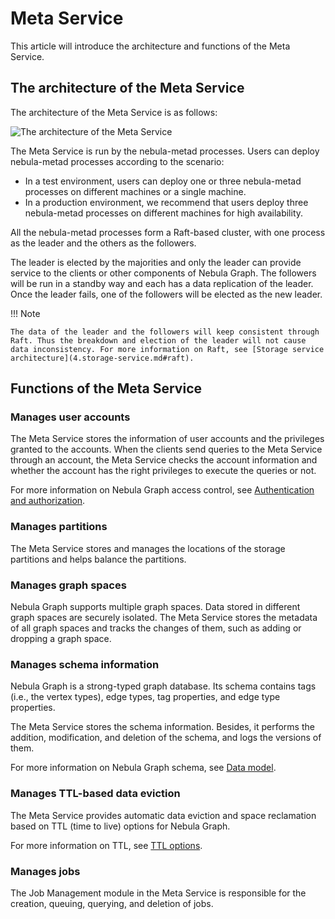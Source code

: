 # Meta Service

This article will introduce the architecture and functions of the Meta Service.

## The architecture of the Meta Service

The architecture of the Meta Service is as follows:

![The architecture of the Meta Service](https://docs-cdn.nebula-graph.com.cn/docs-2.0/1.introduction/2.nebula-graph-architecture/meta-architecture1.png)

The Meta Service is run by the nebula-metad processes. Users can deploy nebula-metad processes according to the scenario:

* In a test environment, users can deploy one or three nebula-metad processes on different machines or a single machine.
* In a production environment, we recommend that users deploy three nebula-metad processes on different machines for high availability.

All the nebula-metad processes form a Raft-based cluster, with one process as the leader and the others as the followers.

The leader is elected by the majorities and only the leader can provide service to the clients or other components of Nebula Graph. The followers will be run in a standby way and each has a data replication of the leader. Once the leader fails, one of the followers will be elected as the new leader.

!!! Note

    The data of the leader and the followers will keep consistent through Raft. Thus the breakdown and election of the leader will not cause data inconsistency. For more information on Raft, see [Storage service architecture](4.storage-service.md#raft).

## Functions of the Meta Service

### Manages user accounts

The Meta Service stores the information of user accounts and the privileges granted to the accounts. When the clients send queries to the Meta Service through an account, the Meta Service checks the account information and whether the account has the right privileges to execute the queries or not.

For more information on Nebula Graph access control, see [Authentication and authorization](../../7.data-security/1.authentication/1.authentication.md).

### Manages partitions

The Meta Service stores and manages the locations of the storage partitions and helps balance the partitions.

### Manages graph spaces

Nebula Graph supports multiple graph spaces. Data stored in different graph spaces are securely isolated. The Meta Service stores the metadata of all graph spaces and tracks the changes of them, such as adding or dropping a graph space.

### Manages schema information

Nebula Graph is a strong-typed graph database. Its schema contains tags (i.e., the vertex types), edge types, tag properties, and edge type properties.

The Meta Service stores the schema information. Besides, it performs the addition, modification, and deletion of the schema, and logs the versions of them.

For more information on Nebula Graph schema, see [Data model](../2.data-model.md).

### Manages TTL-based data eviction

The Meta Service provides automatic data eviction and space reclamation based on TTL (time to live) options for Nebula Graph.

For more information on TTL, see [TTL options](../../3.ngql-guide/8.clauses-and-options/ttl-options.md).

### Manages jobs

The Job Management module in the Meta Service is responsible for the creation, queuing, querying, and deletion of jobs.
